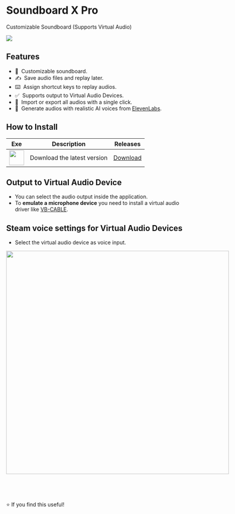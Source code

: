 # Soundboard X Pro
Customizable Soundboard (Supports Virtual Audio)

<img src="https://i.ibb.co/x73qN3S/2024-12-1820-05-08-ezgif-com-video-to-gif-converter.gif">

## Features

* 💯 &nbsp;Customizable soundboard.
* ✍️ &nbsp;Save audio files and replay later.
* ⌨️ &nbsp;Assign shortcut keys to replay audios.
* ✅ &nbsp;Supports output to Virtual Audio Devices.
* 🚀 &nbsp;Import or export all audios with a single click.
* 🤖 &nbsp;Generate audios with realistic AI voices from  [ElevenLabs](https://elevenlabs.io/api).

## How to Install

| Exe    | Description | Releases |
| -------- | ------- | ------- |
| <a href="https://github.com/NxRoot/soundboard-x-pro/releases/download/release/Soundboard.X.Pro-win32-x64.zip"><img style="min-width: 40px;min-height: 40px; width: 40px;" src="https://i.ibb.co/6vVbvTh/xpro.png"/></a> | Download the latest version   | [Download](https://github.com/NxRoot/soundboard-x-pro/releases/download/release/Soundboard.X.Pro-win32-x64.zip)    |

## Output to Virtual Audio Device

* You can select the audio output inside the application. 
* To **emulate a microphone device** you need to install a virtual audio driver like [VB-CABLE](https://vb-audio.com/Cable/).

## Steam voice settings for Virtual Audio Devices

* Select the virtual audio device as voice input.

<img style="min-width: 600px;min-height: 600px; width: 600px;" src="https://i.ibb.co/ggssXjD/Steam-Mic-Settings.png"/>

## &nbsp;
⭐ If you find this useful!
